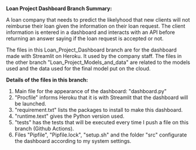 **Loan Project Dashboard Branch Summary:**

A loan company that needs to predict the likelyhood that new clients will not reimburse their loan given the information on their loan request. 
The client information is entered in a dashboard and interacts with an API before returning an answer saying if the loan request is accepted or not. 

The files in this Loan_Project_Dashboard branch are for the dashboard made with Streamlit on Heroku. It used by the company staff. 
The files in the other branch "Loan_Project_Models_and_data" are related to the models used and the data used for the final model put on the cloud.

**Details of the files in this branch:**

1) Main file for the appearance of the dashboard: "dashboard.py"
2) "Procfile" informs Heroku that it is with Streamlit that the dashboard will be launched.
3) "requirement.txt" lists the packages to install to make this dashboard.
4) "runtime.text" gives the Python version used.
5) "tests" has the tests that will be executed every time I push a file on this branch (Github Actions).
6) Files "Pipfile", "Pipfile.lock", "setup.sh" and the folder "src" configurate the dashboard according to my system settings.
